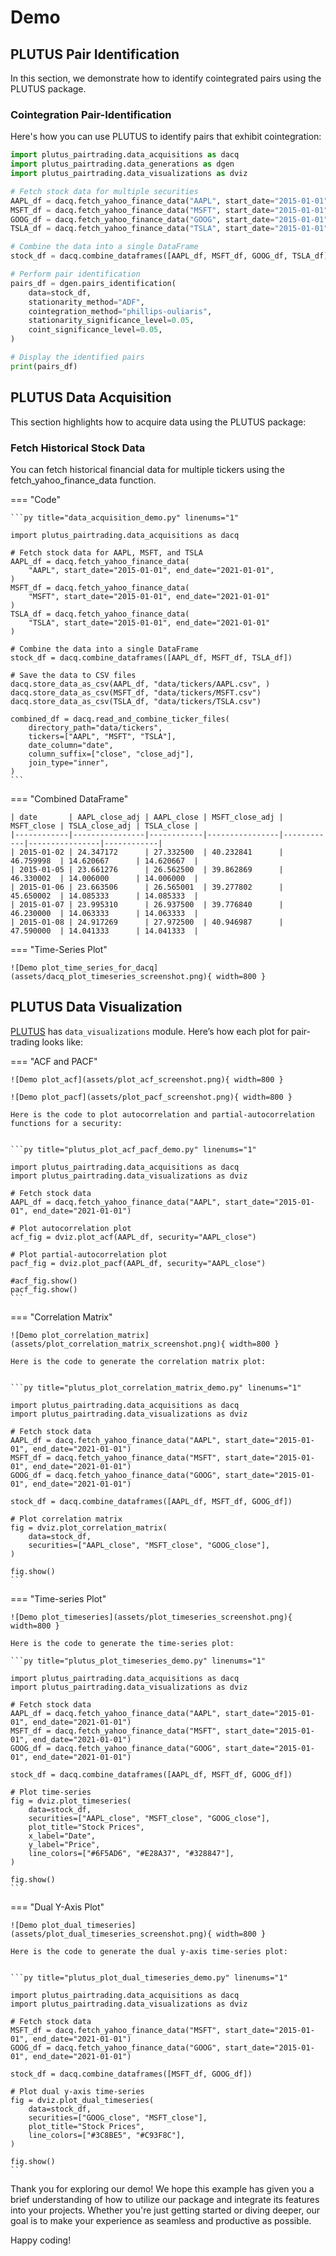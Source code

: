 # Demo 

## PLUTUS Pair Identification

In this section, we demonstrate how to identify cointegrated pairs using the PLUTUS package.

### Cointegration Pair-Identification

Here's how you can use PLUTUS to identify pairs that exhibit cointegration:

```py title="plutus_pair_identification_demo.py" linenums="1"
import plutus_pairtrading.data_acquisitions as dacq
import plutus_pairtrading.data_generations as dgen
import plutus_pairtrading.data_visualizations as dviz

# Fetch stock data for multiple securities
AAPL_df = dacq.fetch_yahoo_finance_data("AAPL", start_date="2015-01-01", end_date="2021-01-01")
MSFT_df = dacq.fetch_yahoo_finance_data("MSFT", start_date="2015-01-01", end_date="2021-01-01")
GOOG_df = dacq.fetch_yahoo_finance_data("GOOG", start_date="2015-01-01", end_date="2021-01-01")
TSLA_df = dacq.fetch_yahoo_finance_data("TSLA", start_date="2015-01-01", end_date="2021-01-01")

# Combine the data into a single DataFrame
stock_df = dacq.combine_dataframes([AAPL_df, MSFT_df, GOOG_df, TSLA_df])

# Perform pair identification
pairs_df = dgen.pairs_identification(
    data=stock_df,
    stationarity_method="ADF",
    cointegration_method="phillips-ouliaris",
    stationarity_significance_level=0.05,
    coint_significance_level=0.05,
)

# Display the identified pairs
print(pairs_df)
```

## PLUTUS Data Acquisition 

This section highlights how to acquire data using the PLUTUS package:

### Fetch Historical Stock Data

You can fetch historical financial data for multiple tickers using the fetch_yahoo_finance_data function.

=== "Code"

    ```py title="data_acquisition_demo.py" linenums="1"

    import plutus_pairtrading.data_acquisitions as dacq

    # Fetch stock data for AAPL, MSFT, and TSLA
    AAPL_df = dacq.fetch_yahoo_finance_data(
        "AAPL", start_date="2015-01-01", end_date="2021-01-01",
    )
    MSFT_df = dacq.fetch_yahoo_finance_data(
        "MSFT", start_date="2015-01-01", end_date="2021-01-01"
    )
    TSLA_df = dacq.fetch_yahoo_finance_data(
        "TSLA", start_date="2015-01-01", end_date="2021-01-01"
    )

    # Combine the data into a single DataFrame
    stock_df = dacq.combine_dataframes([AAPL_df, MSFT_df, TSLA_df])

    # Save the data to CSV files
    dacq.store_data_as_csv(AAPL_df, "data/tickers/AAPL.csv", )
    dacq.store_data_as_csv(MSFT_df, "data/tickers/MSFT.csv")
    dacq.store_data_as_csv(TSLA_df, "data/tickers/TSLA.csv")

    combined_df = dacq.read_and_combine_ticker_files(
        directory_path="data/tickers",
        tickers=["AAPL", "MSFT", "TSLA"],
        date_column="date",
        column_suffix=["close", "close_adj"],
        join_type="inner",
    )
    ```

=== "Combined DataFrame"

    | date       | AAPL_close_adj | AAPL_close | MSFT_close_adj | MSFT_close | TSLA_close_adj | TSLA_close |
    |------------|----------------|------------|----------------|------------|----------------|------------|
    | 2015-01-02 | 24.347172      | 27.332500  | 40.232841      | 46.759998  | 14.620667      | 14.620667  |
    | 2015-01-05 | 23.661276      | 26.562500  | 39.862869      | 46.330002  | 14.006000      | 14.006000  |
    | 2015-01-06 | 23.663506      | 26.565001  | 39.277802      | 45.650002  | 14.085333      | 14.085333  |
    | 2015-01-07 | 23.995310      | 26.937500  | 39.776840      | 46.230000  | 14.063333      | 14.063333  |
    | 2015-01-08 | 24.917269      | 27.972500  | 40.946987      | 47.590000  | 14.041333      | 14.041333  |


=== "Time-Series Plot"

    ![Demo plot_time_series_for_dacq](assets/dacq_plot_timeseries_screenshot.png){ width=800 }


## PLUTUS Data Visualization

[PLUTUS] has `data_visualizations` module. Here’s how each plot for pair-trading looks like:


=== "ACF and PACF"

    ![Demo plot_acf](assets/plot_acf_screenshot.png){ width=800 }

    ![Demo plot_pacf](assets/plot_pacf_screenshot.png){ width=800 }

    Here is the code to plot autocorrelation and partial-autocorrelation functions for a security:
    

    ```py title="plutus_plot_acf_pacf_demo.py" linenums="1"

    import plutus_pairtrading.data_acquisitions as dacq
    import plutus_pairtrading.data_visualizations as dviz

    # Fetch stock data
    AAPL_df = dacq.fetch_yahoo_finance_data("AAPL", start_date="2015-01-01", end_date="2021-01-01")   

    # Plot autocorrelation plot
    acf_fig = dviz.plot_acf(AAPL_df, security="AAPL_close")
    
    # Plot partial-autocorrelation plot
    pacf_fig = dviz.plot_pacf(AAPL_df, security="AAPL_close")

    #acf_fig.show() 
    pacf_fig.show()
    ```
    
=== "Correlation Matrix"

    ![Demo plot_correlation_matrix](assets/plot_correlation_matrix_screenshot.png){ width=800 }

    Here is the code to generate the correlation matrix plot: 
    

    ```py title="plutus_plot_correlation_matrix_demo.py" linenums="1"

    import plutus_pairtrading.data_acquisitions as dacq
    import plutus_pairtrading.data_visualizations as dviz

    # Fetch stock data
    AAPL_df = dacq.fetch_yahoo_finance_data("AAPL", start_date="2015-01-01", end_date="2021-01-01")   
    MSFT_df = dacq.fetch_yahoo_finance_data("MSFT", start_date="2015-01-01", end_date="2021-01-01")   
    GOOG_df = dacq.fetch_yahoo_finance_data("GOOG", start_date="2015-01-01", end_date="2021-01-01")

    stock_df = dacq.combine_dataframes([AAPL_df, MSFT_df, GOOG_df])

    # Plot correlation matrix
    fig = dviz.plot_correlation_matrix(
        data=stock_df,
        securities=["AAPL_close", "MSFT_close", "GOOG_close"],
    )

    fig.show() 
    ```

=== "Time-series Plot"

    ![Demo plot_timeseries](assets/plot_timeseries_screenshot.png){ width=800 }

    Here is the code to generate the time-series plot: 

    ```py title="plutus_plot_timeseries_demo.py" linenums="1"

    import plutus_pairtrading.data_acquisitions as dacq
    import plutus_pairtrading.data_visualizations as dviz

    # Fetch stock data
    AAPL_df = dacq.fetch_yahoo_finance_data("AAPL", start_date="2015-01-01", end_date="2021-01-01")   
    MSFT_df = dacq.fetch_yahoo_finance_data("MSFT", start_date="2015-01-01", end_date="2021-01-01")   
    GOOG_df = dacq.fetch_yahoo_finance_data("GOOG", start_date="2015-01-01", end_date="2021-01-01")

    stock_df = dacq.combine_dataframes([AAPL_df, MSFT_df, GOOG_df])

    # Plot time-series
    fig = dviz.plot_timeseries(
        data=stock_df,
        securities=["AAPL_close", "MSFT_close", "GOOG_close"],
        plot_title="Stock Prices",
        x_label="Date",
        y_label="Price",
        line_colors=["#6F5AD6", "#E28A37", "#328847"],
    )

    fig.show()   
    ```


=== "Dual Y-Axis Plot"

    ![Demo plot_dual_timeseries](assets/plot_dual_timeseries_screenshot.png){ width=800 }

    Here is the code to generate the dual y-axis time-series plot: 
    

    ```py title="plutus_plot_dual_timeseries_demo.py" linenums="1"

    import plutus_pairtrading.data_acquisitions as dacq
    import plutus_pairtrading.data_visualizations as dviz

    # Fetch stock data
    MSFT_df = dacq.fetch_yahoo_finance_data("MSFT", start_date="2015-01-01", end_date="2021-01-01")   
    GOOG_df = dacq.fetch_yahoo_finance_data("GOOG", start_date="2015-01-01", end_date="2021-01-01")

    stock_df = dacq.combine_dataframes([MSFT_df, GOOG_df])

    # Plot dual y-axis time-series
    fig = dviz.plot_dual_timeseries(
        data=stock_df,
        securities=["GOOG_close", "MSFT_close"],
        plot_title="Stock Prices",
        line_colors=["#3C8BE5", "#C93F8C"],
    )

    fig.show() 
    ```

Thank you for exploring our demo! We hope this example has given you a brief understanding of how to utilize our package and integrate its features into your projects. Whether you're just getting started or diving deeper, our goal is to make your experience as seamless and productive as possible.

Happy coding!

  [PLUTUS]: https://pypi.org/project/plutus-pairtrading/
  [virtual environment]: https://realpython.com/what-is-pip/#using-pip-in-a-python-virtual-environment